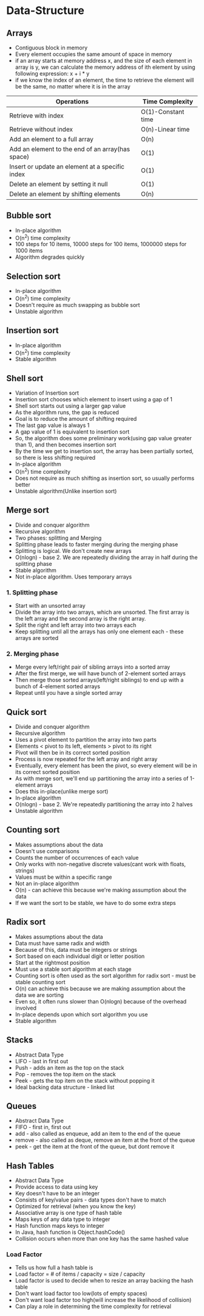 # Data-Structure
## Arrays
* Contiguous block in memory
* Every element occupies the same amount of space in memory
* if an array starts at memory address x, and the size of each element in array is y, we can calculate the memory address of ith element by using following expression: x + i * y
* if we know the index of an element, the time to retrieve the element will be the same, no matter where it is in the array

| Operations                                       | Time Complexity    |
|--------------------------------------------------|--------------------|
| Retrieve with index                              | O(1)-Constant time |
| Retrieve without index                           | O(n)-Linear time   |
| Add an element to a full array                   | O(n)               |
| Add an element to the end of an array(has space) | O(1)               |
| Insert or update an element at a specific index  | O(1)               |
| Delete an element by setting it null             | O(1)               |
| Delete an element by shifting elements           | O(n)               |

## Bubble sort
* In-place algorithm
* O(n<sup>2</sup>) time complexity
* 100 steps for 10 items, 10000 steps for 100 items, 1000000 steps for 1000 items
* Algorithm degrades quickly

## Selection sort
* In-place algorithm
* O(n<sup>2</sup>) time complexity
* Doesn't require as much swapping as bubble sort
* Unstable algorithm

## Insertion sort
* In-place algorithm
* O(n<sup>2</sup>) time complexity
* Stable algorithm

## Shell sort
* Variation of Insertion sort
* Insertion sort chooses which element to insert using a gap of 1
* Shell sort starts out using a larger gap value
* As the algorithm runs, the gap is reduced
* Goal is to reduce the amount of shifting required
* The last gap value is always 1
* A gap value of 1 is equivalent to insertion sort
* So, the algorithm does some preliminary work(using gap value greater than 1), and then becomes insertion sort
* By the time we get to insertion sort, the array has been partially sorted, so there is less shifting required
* In-place algorithm
* O(n<sup>2</sup>) time complexity
* Does not require as much shifting as insertion sort, so usually performs better
* Unstable algorithm(Unlike insertion sort)

## Merge sort
* Divide and conquer algorithm
* Recursive algorithm
* Two phases: splitting and Merging
* Splitting phase leads to faster merging during the merging phase
* Splitting is logical. We don't create new arrays
* O(nlogn) - base 2. We are repeatedly dividing the array in half during the splitting phase
* Stable algorithm
* Not in-place algorithm. Uses temporary arrays

### 1. Splitting phase
* Start with an unsorted array
* Divide the array into two arrays, which are unsorted. The first array is the left array and the second array is the right array.
* Split the right and left array into two arrays each
* Keep splitting until all the arrays has only one element each - these arrays are sorted

### 2. Merging phase
* Merge every left/right pair of sibling arrays into a sorted array
* After the first merge, we will have bunch of 2-element sorted arrays
* Then merge those sorted arrays(left/right siblings) to end up with a bunch of 4-element sorted arrays
* Repeat until you have a single sorted array

## Quick sort
* Divide and conquer algorithm
* Recursive algorithm
* Uses a pivot element to partition the array into two parts
* Elements < pivot to its left, elements > pivot to its right
* Pivot will then be in its correct sorted position
* Process is now repeated for the left array and right array
* Eventually, every element has been the pivot, so every element will be in its correct sorted position
* As with merge sort, we'll end up partitioning the array into a series of 1-element arrays
* Does this in-place(unlike merge sort)
* In-place algorithm
* O(nlogn) - base 2. We're repeatedly partitioning the array into 2 halves
* Unstable algorithm

## Counting sort
* Makes assumptions about the data
* Doesn't use comparisons
* Counts the number of occurrences of each value
* Only works with non-negative discrete values(cant work with floats, strings)
* Values must be within a specific range
* Not an in-place algorithm
* O(n) - can achieve this because we're making assumption about the data
* If we want the sort to be stable, we have to do some extra steps

## Radix sort
* Makes assumptions about the data
* Data must have same radix and width
* Because of this, data must be integers or strings
* Sort based on each individual digit or letter position
* Start at the rightmost position
* Must use a stable sort algorithm at each stage
* Counting sort is often used as the sort algorithm for radix sort - must be stable counting sort
* O(n) can achieve this because we are making assumption about the data we are sorting
* Even so, it often runs slower than O(nlogn) because of the overhead involved
* In-place depends upon which sort algorithm you use
* Stable algorithm

## Stacks
* Abstract Data Type
* LIFO - last in first out
* Push - adds an item as the top on the stack
* Pop - removes the top item on the stack
* Peek - gets the top item on the stack without popping it
* Ideal backing data structure - linked list

## Queues
* Abstract Data Type
* FIFO - first in, first out
* add - also called as enqueue, add an item to the end of the queue
* remove - also called as deque, remove an item at the front of the queue
* peek - get the item at the front of the queue, but dont remove it

## Hash Tables
* Abstract Data Type
* Provide access to data using key
* Key doesn't have to be an integer
* Consists of key/value pairs - data types don't have to match
* Optimized for retrieval (when you know the key)
* Associative array is one type of hash table
* Maps keys of any data type to integer
* Hash function maps keys to integer
* In Java, hash function is Object.hashCode()
* Collision occurs when more than one key has the same hashed value

### Load Factor
* Tells us how full a hash table is
* Load factor = # of items / capacity = size / capacity
* Load factor is used to decide when to resize an array backing the hash table
* Don't want load factor too low(lots of empty spaces)
* Don't want load factor too high(will increase the likelihood of collision)
* Can play a role in determining the time complexity for retrieval